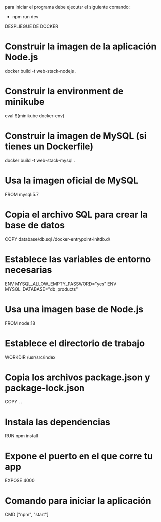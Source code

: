 para iniciar el programa debe ejecutar el siguiente comando: 

- npm run dev



DESPLIEGUE DE DOCKER

# Construir la imagen de la aplicación Node.js
docker build -t web-stack-nodejs .

# Construir la environment de minikube
eval $(minikube docker-env)

# Construir la imagen de MySQL (si tienes un Dockerfile)
docker build -t web-stack-mysql .





# Usa la imagen oficial de MySQL
FROM mysql:5.7

# Copia el archivo SQL para crear la base de datos
COPY database/db.sql /docker-entrypoint-initdb.d/

# Establece las variables de entorno necesarias
ENV MYSQL_ALLOW_EMPTY_PASSWORD="yes"
ENV MYSQL_DATABASE="db_products"




# Usa una imagen base de Node.js
FROM node:18

# Establece el directorio de trabajo
WORKDIR /usr/src/index

# Copia los archivos package.json y package-lock.json
COPY . .

# Instala las dependencias
RUN npm install

# Expone el puerto en el que corre tu app
EXPOSE 4000

# Comando para iniciar la aplicación
CMD ["npm", "start"]





